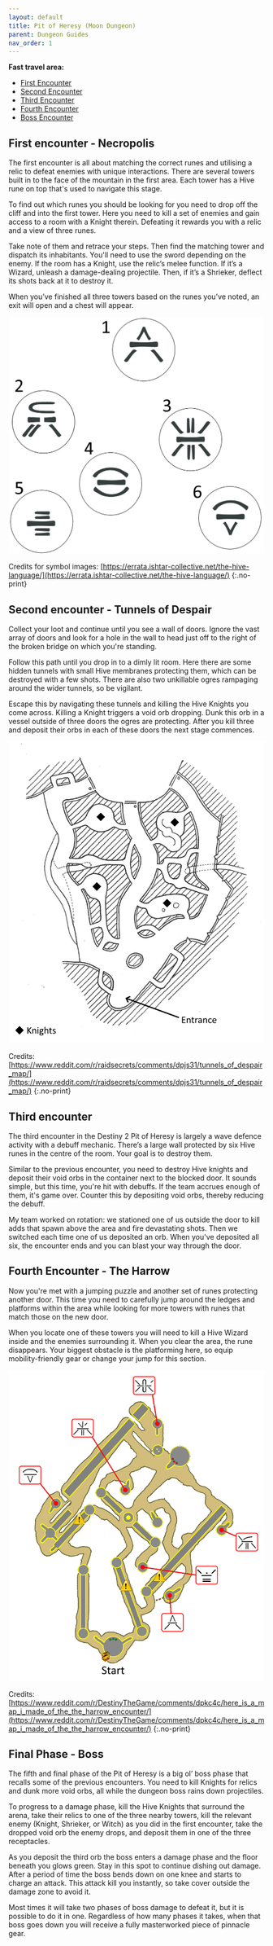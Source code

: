 ```yaml
---
layout: default
title: Pit of Heresy (Moon Dungeon)
parent: Dungeon Guides
nav_order: 1
---
```


<div style="page-break-inside:avoid" markdown="1">

**Fast travel area:**
- [First Encounter](https://ghostiespook.github.io/dungeons/pit_of_heresy/#first-encounter---necropolis)
- [Second Encounter](https://ghostiespook.github.io/dungeons/pit_of_heresy/#second-encounter---tunnels-of-despair)
- [Third Encounter](https://ghostiespook.github.io/dungeons/pit_of_heresy/#third-encounter)
- [Fourth Encounter](https://ghostiespook.github.io/dungeons/pit_of_heresy/#fourth-encounter---the-harrow)
- [Boss Encounter](https://ghostiespook.github.io/dungeons/pit_of_heresy/#final-phase---boss)

</div>
<div style="page-break-inside:avoid" markdown="1">

## First encounter - Necropolis

The first encounter is all about matching the correct runes and utilising a relic to defeat enemies with unique interactions. There are several towers built in to the face of the mountain in the first area. Each tower has a Hive rune on top that's used to navigate this stage. 

To find out which runes you should be looking for you need to drop off the cliff and into the first tower. Here you need to kill a set of enemies and gain access to a room with a Knight therein. Defeating it rewards you with a relic and a view of three runes. 

Take note of them and retrace your steps. Then find the matching tower and dispatch its inhabitants. You'll need to use the sword depending on the enemy. If the room has a Knight, use the relic’s melee function. If it’s a Wizard, unleash a damage-dealing projectile. Then, if it’s a Shrieker, deflect its shots back at it to destroy it. 

When you’ve finished all three towers based on the runes you’ve noted, an exit will open and a chest will appear.

![Relative locations of towers](/assets/img/pit_of_heresy_1.png)

Credits for symbol images: [https://errata.ishtar-collective.net/the-hive-language/](https://errata.ishtar-collective.net/the-hive-language/)
{:.no-print}

</div>
<div style="page-break-inside:avoid" markdown="1">

## Second encounter - Tunnels of Despair

Collect your loot and continue until you see a wall of doors. Ignore the vast array of doors and look for a hole in the wall to head just off to the right of the broken bridge on which you're standing. 

Follow this path until you drop in to a dimly lit room. Here there are some hidden tunnels with small Hive membranes protecting them, which can be destroyed with a few shots. There are also two unkillable ogres rampaging around the wider tunnels, so be vigilant. 

Escape this by navigating these tunnels and killing the Hive Knights you come across. Killing a Knight triggers a void orb dropping. Dunk this orb in a vessel outside of three doors the ogres are protecting. After you kill three and deposit their orbs in each of these doors the next stage commences.

![Tunnels map](/assets/img/pit_of_heresy_2.jpg)

Credits: [https://www.reddit.com/r/raidsecrets/comments/dpjs31/tunnels_of_despair_map/](https://www.reddit.com/r/raidsecrets/comments/dpjs31/tunnels_of_despair_map/)
{:.no-print}

</div>
<div style="page-break-inside:avoid" markdown="1">

## Third encounter

The third encounter in the Destiny 2 Pit of Heresy is largely a wave defence activity with a debuff mechanic. There’s a large wall protected by six Hive runes in the centre of the room. Your goal is to destroy them.

Similar to the previous encounter, you need to destroy Hive knights and deposit their void orbs in the container next to the blocked door. It sounds simple, but this time, you're hit with debuffs. If the team accrues enough of them, it's game over. Counter this by depositing void orbs, thereby reducing the debuff. 

My team worked on rotation: we stationed one of us outside the door to kill adds that spawn above the area and fire devastating shots. Then we switched each time one of us deposited an orb. When you've deposited all six, the encounter ends and you can blast your way through the door.

</div>
<div style="page-break-inside:avoid" markdown="1">

## Fourth Encounter - The Harrow

Now you're met with a jumping puzzle and another set of runes protecting another door. This time you need to carefully jump around the ledges and platforms within the area while looking for more towers with runes that match those on the new door.

When you locate one of these towers you will need to kill a Hive Wizard inside and the enemies surrounding it. When you clear the area, the rune disappears. Your biggest obstacle is the platforming here, so equip mobility-friendly gear or change your jump for this section.

![Harrow map](/assets/img/pit_of_heresy_3.png)

Credits: [https://www.reddit.com/r/DestinyTheGame/comments/dpkc4c/here_is_a_map_i_made_of_the_the_harrow_encounter/](https://www.reddit.com/r/DestinyTheGame/comments/dpkc4c/here_is_a_map_i_made_of_the_the_harrow_encounter/)
{:.no-print}

</div>
<div style="page-break-inside:avoid" markdown="1">

## Final Phase - Boss

The fifth and final phase of the Pit of Heresy is a big ol’ boss phase that recalls some of the previous encounters. You need to kill Knights for relics and dunk more void orbs, all while the dungeon boss rains down projectiles. 

To progress to a damage phase, kill the Hive Knights that surround the arena, take their relics to one of the three nearby towers, kill the relevant enemy (Knight, Shrieker, or Witch) as you did in the first encounter, take the dropped void orb the enemy drops, and deposit them in one of the three receptacles. 

As you deposit the third orb the boss enters a damage phase and the floor beneath you glows green. Stay in this spot to continue dishing out damage. After a period of time the boss bends down on one knee and starts to charge an attack. This attack kill you instantly, so take cover outside the damage zone to avoid it. 

Most times it will take two phases of boss damage to defeat it, but it is possible to do it in one. Regardless of how many phases it takes, when that boss goes down you will receive a fully masterworked piece of pinnacle gear.

</div>

